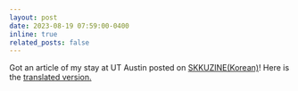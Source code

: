 ```yaml
---
layout: post
date: 2023-08-19 07:59:00-0400
inline: true
related_posts: false
---
```


Got an article of my stay at UT Austin posted on [SKKUZINE(Korean)](&pager.offset=0&https://webzine.skku.edu/skkuzine/section/knowledge06.do?articleNo=108347)! Here is the [translated version.](https://ht0324.github.io/blog/2023/exchange-translation/)